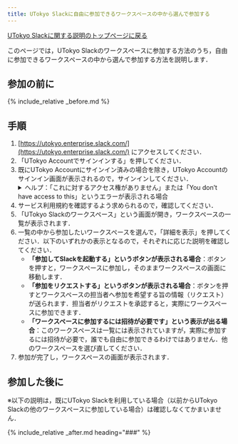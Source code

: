 ```yaml
---
title: UTokyo Slackに自由に参加できるワークスペースの中から選んで参加する
---
```


[UTokyo Slackに関する説明のトップページに戻る](/slack/)

このページでは，UTokyo Slackのワークスペースに参加する方法のうち，自由に参加できるワークスペースの中から選んで参加する方法を説明します．

## 参加の前に

{% include_relative _before.md %}

## 手順

1. [https://utokyo.enterprise.slack.com/](https://utokyo.enterprise.slack.com/) にアクセスしてください．
1. 「UTokyo Accountでサインインする」を押してください．
1. 既にUTokyo Accountにサインイン済みの場合を除き，UTokyo Accountのサインイン画面が表示されるので，サインインしてください．
    <details>
        <summary>ヘルプ：「これに対するアクセス権がありません」または「You don’t have access to this」というエラーが表示される場合</summary>
        UTokyo Slackの利用に必要なUTokyo Accountの多要素認証の申請およびその反映が完了していない可能性があります．「<strong><a href="/utokyo_account/mfa/">UTokyo Accountにおける多要素認証の利用について</a></strong>」のページにある初期設定手順を<strong>最後の「手順4：多要素認証の利用を申請する」まで確実に</strong>行って，UTokyo Accountの多要素認証を有効にしてください．その後，多要素認証の設定が<strong>システムに反映されるまで約40分かかるので，それまでしばらくお待ちください</strong>．
    </details>
1. サービス利用規約を確認するよう求められるので，確認してください．
1. 「UTokyo Slackのワークスペース」という画面が開き，ワークスペースの一覧が表示されます．
1. 一覧の中から参加したいワークスペースを選んで，「詳細を表示」を押してください．以下のいずれかの表示となるので，それぞれに応じた説明を確認してください．
    - **「参加してSlackを起動する」というボタンが表示される場合**：ボタンを押すと，ワークスペースに参加し，そのままワークスペースの画面に移動します．
    - **「参加をリクエストする」というボタンが表示される場合**：ボタンを押すとワークスペースの担当者へ参加を希望する旨の情報（リクエスト）が送られます．担当者がリクエストを承認すると，実際にワークスペースに参加できます．
    - **「ワークスペースに参加するには招待が必要です」という表示が出る場合**：このワークスペースは一覧には表示されていますが，実際に参加するには招待が必要で，誰でも自由に参加できるわけではありません．他のワークスペースを選び直してください．
1. 参加が完了し，ワークスペースの画面が表示されます．

## 参加した後に

※以下の説明は，既にUTokyo Slackを利用している場合（以前からUTokyo Slackの他のワークスペースに参加している場合）は確認しなくてかまいません．

{% include_relative _after.md heading="###" %}
